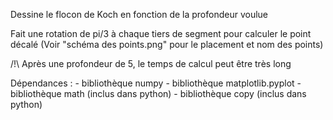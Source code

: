 Dessine le flocon de Koch en fonction de la profondeur voulue

Fait une rotation de pi/3 à chaque tiers de segment pour calculer le point décalé
(Voir "schéma des points.png" pour le placement et nom des points)

/!\ Après une profondeur de 5, le temps de calcul peut être très long

Dépendances :
    - bibliothèque numpy
    - bibliothèque matplotlib.pyplot
    - bibliothèque math (inclus dans python)
    - bibliothèque copy (inclus dans python)